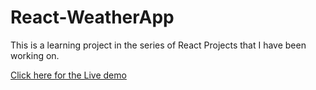 # React-WeatherApp
This is a learning project in the series of React Projects that I have been working on.


[Click here for the Live demo ](https://weather-app-ochre-pi.vercel.app/)
